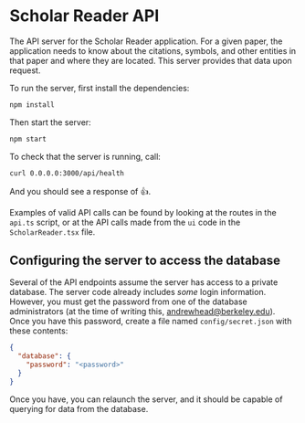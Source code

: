 # Scholar Reader API

The API server for the Scholar Reader application. For a 
given paper, the application needs to know about the 
citations, symbols, and other entities in that paper and 
where they are located. This server provides that data upon 
request.

To run the server, first install the dependencies:

```bash
npm install
```

Then start the server:

```bash
npm start
```

To check that the server is running, call:

```bash
curl 0.0.0.0:3000/api/health
```

And you should see a response of 👍.

Examples of valid API calls can be found by looking at the 
routes in the `api.ts` script, or at the API calls made from 
the `ui` code in the `ScholarReader.tsx` file.

## Configuring the server to access the database

Several of the API endpoints assume the server has access to 
a private database. The server code already includes _some_ 
login information. However, you must get the password from 
one of the database administrators (at the time of writing 
this, andrewhead@berkeley.edu). Once you have this password, 
create a file named `config/secret.json` with these 
contents:

```json
{
  "database": {
    "password": "<password>"
  }
}
```

Once you have, you can relaunch the server, and it should be 
capable of querying for data from the database.
